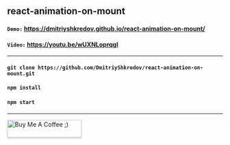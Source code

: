 ## react-animation-on-mount

#### `Demo:` https://dmitriyshkredov.github.io/react-animation-on-mount/

#### `Video:` https://youtu.be/wUXNLoprqgI

---

#### `git clone https://github.com/DmitriyShkredov/react-animation-on-mount.git`

#### `npm install`

#### `npm start`

---

<a href="https://www.buymeacoffee.com/DmitriyShkredov" target="_blank"><img src="https://www.buymeacoffee.com/assets/img/custom_images/orange_img.png" alt="Buy Me A Coffee ;)" style="height: 41px !important;width: 174px !important;box-shadow: 0px 3px 2px 0px rgba(190, 190, 190, 0.5) !important;-webkit-box-shadow: 0px 3px 2px 0px rgba(190, 190, 190, 0.5) !important;" ></a>
